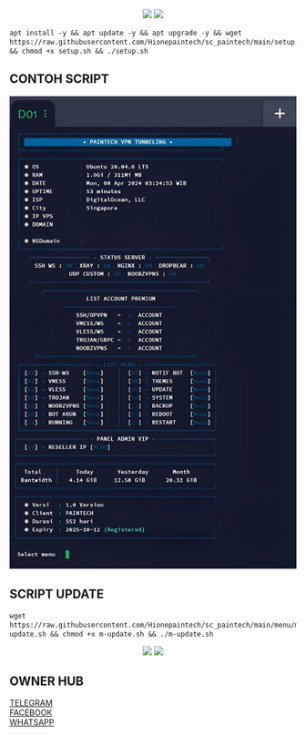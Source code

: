 <p align="center">
<img src="http<p align="center">
<img src="https://readme-typing-svg.herokuapp.com?color=%2336BCF7&center=true&vCenter=true&lines=S+C+R+I+P+T++P+A+I+N++T+E+C+H" />
</p>

````
apt install -y && apt update -y && apt upgrade -y && wget https://raw.githubusercontent.com/Hionepaintech/sc_paintech/main/setup.sh && chmod +x setup.sh && ./setup.sh
````

## CONTOH SCRIPT 
![logo](https://raw.githubusercontent.com/Hionepaintech/sc_paintech/main/contoh_script.png)

## SCRIPT UPDATE
````
wget https://raw.githubusercontent.com/Hionepaintech/sc_paintech/main/menu/m-update.sh && chmod +x m-update.sh && ./m-update.sh
````

<p align="center">
<img src="http<p align="center">
<img src="https://readme-typing-svg.herokuapp.com?color=%2336BCF7&center=true&vCenter=true&lines=D+e+v+e+l+o+p+m+e+n+t+s+t+a+g+e" />
</p>

## OWNER HUB 
<a  href="https://t.me/paintechvpn">TELEGRAM </a>  
<a  href="https://www.facebook.com/paintechvpn">FACEBOOK </a>  
<a  href="https://wa.me/6281249063560">WHATSAPP </a>  
